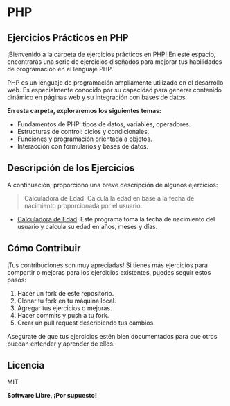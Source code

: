 # PHP

## Ejercicios Prácticos en PHP

¡Bienvenido a la carpeta de ejercicios prácticos en PHP! En este espacio, encontrarás una serie de ejercicios diseñados para mejorar tus habilidades de programación en el lenguaje PHP.

PHP es un lenguaje de programación ampliamente utilizado en el desarrollo web. Es especialmente conocido por su capacidad para generar contenido dinámico en páginas web y su integración con bases de datos.

**En esta carpeta, exploraremos los siguientes temas:**

- Fundamentos de PHP: tipos de datos, variables, operadores.
- Estructuras de control: ciclos y condicionales.
- Funciones y programación orientada a objetos.
- Interacción con formularios y bases de datos.

## Descripción de los Ejercicios

A continuación, proporciono una breve descripción de algunos ejercicios:

> Calculadora de Edad: Calcula la edad en base a la fecha de nacimiento proporcionada por el usuario.

- [Calculadora de Edad](PHP/Validacion_Edad_2.php): Este programa toma la fecha de nacimiento del usuario y calcula su edad en años, meses y días.

## Cómo Contribuir

¡Tus contribuciones son muy apreciadas! Si tienes más ejercicios para compartir o mejoras para los ejercicios existentes, puedes seguir estos pasos:

1. Hacer un fork de este repositorio.
2. Clonar tu fork en tu máquina local.
3. Agregar tus ejercicios o mejoras.
4. Hacer commits y push a tu fork.
5. Crear un pull request describiendo tus cambios.

Asegúrate de que tus ejercicios estén bien documentados para que otros puedan entender y aprender de ellos.

## Licencia

MIT

**Software Libre, ¡Por supuesto!**